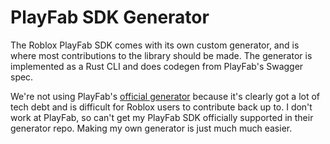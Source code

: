 # PlayFab SDK Generator

The Roblox PlayFab SDK comes with its own custom generator, and is where most contributions to the library should be made. The generator is implemented as a Rust CLI and does codegen from PlayFab's Swagger spec.

We're not using PlayFab's [official generator](https://github.com/PlayFab/SDKGenerator) because it's clearly got a lot of tech debt and is difficult for Roblox users to contribute back up to. I don't work at PlayFab, so can't get my PlayFab SDK officially supported in their generator repo. Making my own generator is just much much easier.
